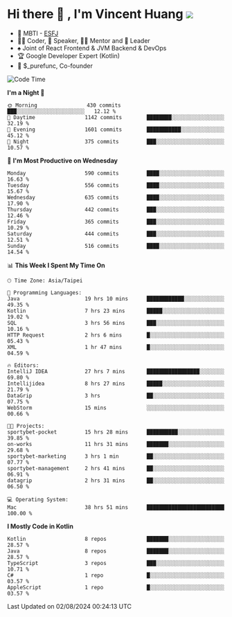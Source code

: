 # Hi there 👋 , I'm Vincent Huang ![](https://komarev.com/ghpvc/?username=Jian-Min-Huang)
- 👀 MBTI - [ESFJ](https://www.16personalities.com/esfj-personality)
- 👨‍💻 Coder, 🎤 Speaker, 👨‍🏫 Mentor and 🚀 Leader
- ♠️ Joint of React Frontend & JVM Backend & DevOps
- 🏆 Google Developer Expert (Kotlin)
- 💼 $_purefunc, Co-founder

<!--START_SECTION:waka-->
![Code Time](http://img.shields.io/badge/Code%20Time-4%2C163%20hrs%2015%20mins-blue)

**I'm a Night 🦉** 

```text
🌞 Morning                430 commits         ███░░░░░░░░░░░░░░░░░░░░░░   12.12 % 
🌆 Daytime                1142 commits        ████████░░░░░░░░░░░░░░░░░   32.19 % 
🌃 Evening                1601 commits        ███████████░░░░░░░░░░░░░░   45.12 % 
🌙 Night                  375 commits         ███░░░░░░░░░░░░░░░░░░░░░░   10.57 % 
```
📅 **I'm Most Productive on Wednesday** 

```text
Monday                   590 commits         ████░░░░░░░░░░░░░░░░░░░░░   16.63 % 
Tuesday                  556 commits         ████░░░░░░░░░░░░░░░░░░░░░   15.67 % 
Wednesday                635 commits         ████░░░░░░░░░░░░░░░░░░░░░   17.90 % 
Thursday                 442 commits         ███░░░░░░░░░░░░░░░░░░░░░░   12.46 % 
Friday                   365 commits         ███░░░░░░░░░░░░░░░░░░░░░░   10.29 % 
Saturday                 444 commits         ███░░░░░░░░░░░░░░░░░░░░░░   12.51 % 
Sunday                   516 commits         ████░░░░░░░░░░░░░░░░░░░░░   14.54 % 
```


📊 **This Week I Spent My Time On** 

```text
🕑︎ Time Zone: Asia/Taipei

💬 Programming Languages: 
Java                     19 hrs 10 mins      ████████████░░░░░░░░░░░░░   49.35 % 
Kotlin                   7 hrs 23 mins       █████░░░░░░░░░░░░░░░░░░░░   19.02 % 
SQL                      3 hrs 56 mins       ███░░░░░░░░░░░░░░░░░░░░░░   10.16 % 
HTTP Request             2 hrs 6 mins        █░░░░░░░░░░░░░░░░░░░░░░░░   05.43 % 
XML                      1 hr 47 mins        █░░░░░░░░░░░░░░░░░░░░░░░░   04.59 % 

🔥 Editors: 
IntelliJ IDEA            27 hrs 7 mins       █████████████████░░░░░░░░   69.80 % 
Intellijidea             8 hrs 27 mins       █████░░░░░░░░░░░░░░░░░░░░   21.79 % 
DataGrip                 3 hrs               ██░░░░░░░░░░░░░░░░░░░░░░░   07.75 % 
WebStorm                 15 mins             ░░░░░░░░░░░░░░░░░░░░░░░░░   00.66 % 

🐱‍💻 Projects: 
sportybet-pocket         15 hrs 28 mins      ██████████░░░░░░░░░░░░░░░   39.85 % 
on-works                 11 hrs 31 mins      ███████░░░░░░░░░░░░░░░░░░   29.68 % 
sportybet-marketing      3 hrs 1 min         ██░░░░░░░░░░░░░░░░░░░░░░░   07.77 % 
sportybet-management     2 hrs 41 mins       ██░░░░░░░░░░░░░░░░░░░░░░░   06.91 % 
datagrip                 2 hrs 31 mins       ██░░░░░░░░░░░░░░░░░░░░░░░   06.50 % 

💻 Operating System: 
Mac                      38 hrs 51 mins      █████████████████████████   100.00 % 
```

**I Mostly Code in Kotlin** 

```text
Kotlin                   8 repos             ███████░░░░░░░░░░░░░░░░░░   28.57 % 
Java                     8 repos             ███████░░░░░░░░░░░░░░░░░░   28.57 % 
TypeScript               3 repos             ███░░░░░░░░░░░░░░░░░░░░░░   10.71 % 
C#                       1 repo              █░░░░░░░░░░░░░░░░░░░░░░░░   03.57 % 
AppleScript              1 repo              █░░░░░░░░░░░░░░░░░░░░░░░░   03.57 % 
```




 Last Updated on 02/08/2024 00:24:13 UTC
<!--END_SECTION:waka-->
